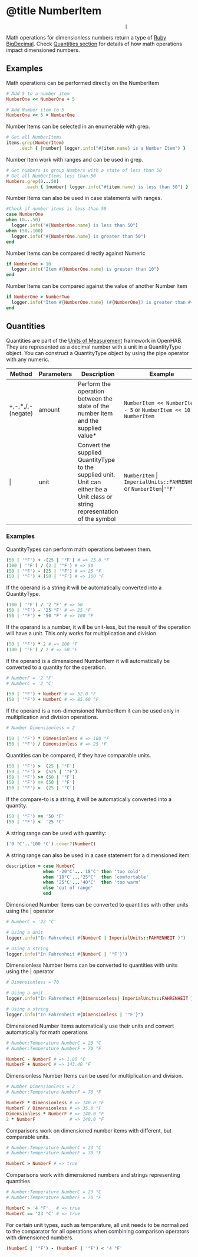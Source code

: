 # @title NumberItem
                                                 |

Math operations for dimensionless numbers return a type of [Ruby BigDecimal](https://ruby-doc.org/stdlib-2.6.8/libdoc/bigdecimal/rdoc/BigDecimal.html). Check [Quantities section](#quantities) for details of how math operations impact dimensioned numbers.

## Examples

Math operations can be performed directly on the NumberItem

```ruby
# Add 5 to a number item
NumberOne << NumberOne + 5

# Add Number item to 5
NumberOne << 5 + NumberOne

```

Number Items can be selected in an enumerable with grep.

```ruby
# Get all NumberItems
items.grep(NumberItem)
     .each { |number| logger.info("#{item.name} is a Number Item") }
```

Number Item work with ranges and can be used in grep.

```ruby
# Get numbers in group Numbers with a state of less than 50
# Get all NumberItems less than 50
Numbers.grep(0...50)
       .each { |number| logger.info("#{item.name} is less than 50") }
```

Number Items can also be used in case statements with ranges.

```ruby
#Check if number items is less than 50
case NumberOne
when (0...50)
  logger.info("#{NumberOne.name} is less than 50")
when (50..100)
  logger.info("#{NumberOne.name} is greater than 50")
end
```

Number Items can be compared directly against Numeric

```ruby
if NumberOne > 10
  logger.info("Item #{NumberOne.name} is greater than 10")
end
```

Number Items can be compared against the value of another Number Item

```ruby
if NumberOne > NumberTwo
  logger.info("Item #{NumberOne.name} (#{NumberOne}) is greater than #{NumberTwo.name} (#{NumberTwo})")
end
```

## Quantities

Quantities are part of the [Units of Measurement](https://www.openhab.org/docs/concepts/units-of-measurement.html)
framework in OpenHAB. They are represented as a decimal number with a unit in a QuantityType object. You can construct a QuantityType object by using the pipe operator with any numeric.

| Method             | Parameters | Description                                                                                                                    | Example                                                                     |
| ------------------ | ---------- | ------------------------------------------------------------------------------------------------------------------------------ | --------------------------------------------------------------------------- |
| +,-,\*,/,-(negate) | amount     | Perform the operation between the state of the number item and the supplied value\*                                            | `NumberItem << NumberItem - 5` or `NumberItem << 10 + NumberItem`           |
| \|                 | unit       | Convert the supplied QuantityType to the supplied unit. Unit can either be a Unit class or string representation of the symbol | `NumberItem` &#124; `ImperialUnits::FAHRENHEIT` or `NumberItem`&#124;`'°F'` |

### Examples

QuantityTypes can perform math operations between them.

```ruby
(50 | '°F') + -(25 | '°F') # => 25.0 °F
(100 | '°F') / (2 | '°F') # => 50
(50 | '°F') - (25 | '°F') # => 25 °F
(50 | '°F') + (50 | '°F') # => 100 °F
```

If the operand is a string it will be automatically converted into a QuantityType.

```ruby
(100 | '°F') / '2 °F' # => 50
(50 | '°F') - '25 °F' # => 25 °F
(50 | '°F') + '50 °F' # => 100 °F
```

If the operand is a number, it will be unit-less, but the result of the operation will have a unit. This only works for multiplication and division.

```ruby
(50 | '°F') * 2 # => 100 °F
(100 | '°F') / 2 # => 50 °F
```

If the operand is a dimensioned NumberItem it will automatically be converted to a quantity for the operation.

```ruby
# NumberF = '2 °F'
# NumberC = '2 °C'

(50 | '°F') + NumberF # => 52.0 °F
(50 | '°F') + NumberC # => 85.60 °F
```

If the operand is a non-dimensioned NumberItem it can be used only in multiplication and division operations.

```ruby
# Number Dimensionless = 2

(50 | '°F') * Dimensionless # => 100 °F
(50 | '°F') / Dimensionless # => 25 °F
```

Quantities can be compared, if they have comparable units.

```ruby
(50 | '°F') >  (25 | '°F')
(50 | '°F') >  (525 | '°F')
(50 | '°F') >= (50 | '°F')
(50 | '°F') == (50 | '°F')
(50 | '°F') <  (25 | '°C')
```

If the compare-to is a string, it will be automatically converted into a quantity.

```ruby
(50 | '°F') == '50 °F'
(50 | '°F') <  '25 °C'
```

A string range can be used with quantity:

```ruby
('0 °C'..'100 °C').cover?(NumberC)
```

A string range can also be used in a case statement for a dimensioned item:

```ruby
description = case NumberC
              when '-20°C'...'18°C' then 'too cold'
              when '18°C'...'25°C'  then 'comfortable'
              when '25°C'...'40°C'  then 'too warm'
              else 'out of range'
              end
```

Dimensioned Number Items can be converted to quantities with other units using the \| operator

```ruby
# NumberC = '23 °C'

# Using a unit
logger.info("In Fahrenheit #{NumberC | ImperialUnits::FAHRENHEIT }")

# Using a string
logger.info("In Fahrenheit #{NumberC | '°F'}")

```

Dimensionless Number Items can be converted to quantities with units using the \| operator

```ruby
# Dimensionless = 70

# Using a unit
logger.info("In Fahrenheit #{Dimensionless| ImperialUnits::FAHRENHEIT }")

# Using a string
logger.info("In Fahrenheit #{Dimensionless | '°F'}")

```

Dimensioned Number Items automatically use their units and convert automatically for math operations

```ruby
# Number:Temperature NumberC = 23 °C
# Number:Temperature NumberF = 70 °F

NumberC - NumberF # => 1.88 °C
NumberF + NumberC # => 143.40 °F
```

Dimensionless Number Items can be used for multiplication and division.

```ruby
# Number Dimensionless = 2
# Number:Temperature NumberF = 70 °F

NumberF * Dimensionless # => 140.0 °F
NumberF / Dimensionless # => 35.0 °F
Dimensionless * NumberF # => 140.0 °F
2 * NumberF             # => 140.0 °F
```

Comparisons work on dimensioned number items with different, but comparable units.

```ruby
# Number:Temperature NumberC = 23 °C
# Number:Temperature NumberF = 70 °F

NumberC > NumberF # => true
```

Comparisons work with dimensioned numbers and strings representing quantities

```ruby
# Number:Temperature NumberC = 23 °C
# Number:Temperature NumberF = 70 °F

NumberC > '4 °F'   # => true
NumberC == '23 °C' # => true
```

For certain unit types, such as temperature, all unit needs to be normalized to the comparator for all operations when combining comparison operators with dimensioned numbers.

```ruby
(NumberC | '°F') - (NumberF | '°F') < '4 °F'
```

